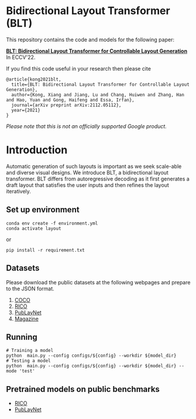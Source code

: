 # Bidirectional Layout Transformer (BLT)

This repository contains the code and models for the following paper:

**[BLT: Bidirectional Layout Transformer for Controllable Layout Generation](https://arxiv.org/abs/2112.05112)** In ECCV'22.


If you find this code useful in your research then please cite

```
@article{kong2021blt,
  title={BLT: Bidirectional Layout Transformer for Controllable Layout Generation},
  author={Kong, Xiang and Jiang, Lu and Chang, Huiwen and Zhang, Han and Hao, Yuan and Gong, Haifeng and Essa, Irfan},
  journal={arXiv preprint arXiv:2112.05112},
  year={2021}
}
```

*Please note that this is not an officially supported Google product.*


# Introduction

Automatic generation of such layouts is important as we seek scale-able and diverse visual designs. We introduce BLT, a bidirectional layout transformer. BLT differs from autoregressive decoding as it first generates a draft layout that satisfies the user inputs and then refines the layout iteratively.


## Set up environment

```
conda env create -f environment.yml
conda activate layout
```
or
```
pip install -r requirement.txt
```

## Datasets

Please download the public datasets at the following webpages and prepare to the JSON format.

1. [COCO](https://cocodataset.org/)
2. [RICO](https://interactionmining.org/rico)
3. [PubLayNet](https://github.com/ibm-aur-nlp/PubLayNet)
4. [Magazine](https://xtqiao.com/projects/content_aware_layout/)



## Running

```
# Training a model
python  main.py --config configs/${config} --workdir ${model_dir}
# Testing a model
python  main.py --config configs/${config} --workdir ${model_dir} --mode 'test'
```

## Pretrained models on public benchmarks

* [RICO]()
* [PubLayNet]()
